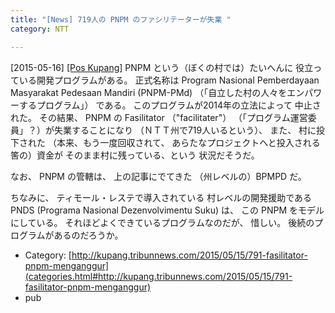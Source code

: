 ```yaml
---
title: "[News] 719人の PNPM のファシリテーターが失業 "
category: NTT

---
```


[2015-05-16] [[Pos Kupang]](http://kupang.tribunnews.com/2015/05/15/791-fasilitator-pnpm-menganggur)  PNPM という（ぼくの村では）たいへんに
役立っている開発プログラムがある。
正式名称は
Program Nasional Pemberdayaan Masyarakat Pedesaan
Mandiri (PNPM-PMd) 
（「自立した村の人々をエンパワーするプログラム」）
である。
このプログラムが2014年の立法によって
中止された。
その結果、
PNPM の Fasilitator （"facilitater"）
（「プログラム運営委員」？）が失業することになり
（ＮＴＴ州で719人いるという）、
また、
村に投下された
（本来、もう一度回収されて、
あらたなプロジェクトへと投入される筈の）資金が
そのまま村に残っている、という
状況だそうだ。

 なお、
PNPM の管轄は、
上の記事にでてきた
（州レベルの）BPMPD だ。

 ちなみに、
ティモール・レステで導入されている
村レベルの開発援助である
PNDS (Programa Nasional Dezenvolvimentu Suku) は、
この PNPM をモデルにしている。
それほどよくできているプログラムなのだが、
惜しい。
後続のプログラムがあるのだろうか。

- Category: [http://kupang.tribunnews.com/2015/05/15/791-fasilitator-pnpm-menganggur](categories.html#http://kupang.tribunnews.com/2015/05/15/791-fasilitator-pnpm-menganggur)
- pub

